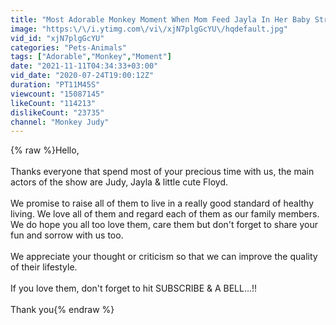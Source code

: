 ```yaml
---
title: "Most Adorable Monkey Moment When Mom Feed Jayla In Her Baby Stroller Cart"
image: "https:\/\/i.ytimg.com\/vi\/xjN7plgGcYU\/hqdefault.jpg"
vid_id: "xjN7plgGcYU"
categories: "Pets-Animals"
tags: ["Adorable","Monkey","Moment"]
date: "2021-11-11T04:34:33+03:00"
vid_date: "2020-07-24T19:00:12Z"
duration: "PT11M45S"
viewcount: "15087145"
likeCount: "114213"
dislikeCount: "23735"
channel: "Monkey Judy"
---
```

{% raw %}Hello,<br /><br />Thanks everyone that spend most of your precious time with us, the main actors of the show are Judy, Jayla &amp; little cute Floyd.<br /><br />We promise to raise all of them to live in a really good standard of healthy living. We love all of them and regard each of them as our family members. We do hope you all too love them, care them but don't forget to share your fun and sorrow with us too. <br /><br />We appreciate your thought or criticism so that we can improve the quality of their lifestyle.<br /><br />If you love them, don't forget to hit SUBSCRIBE &amp; A BELL...!!<br /><br />Thank you{% endraw %}
